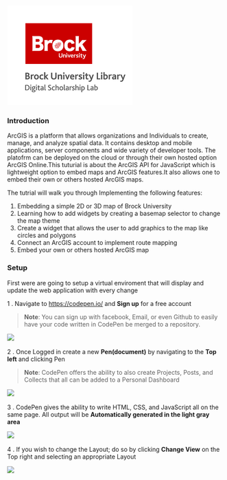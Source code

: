 ![DSL Logo][dsllogo]




### Introduction 

ArcGIS is a platform that allows organizations and Individuals to create, manage, and analyze spatial data. It contains desktop and mobile applications, server components and wide variety of developer tools. The platofrm can be deployed on the cloud or through their own hosted option ArcGIS Online.This tuturial is about the ArcGIS API for JavaScript which is lightweight option to embed maps and ArcGIS features.It also allows one to embed their own or others hosted ArcGIS maps.

The tutrial will walk you through Implementing the following features:

  1. Embedding a simple 2D or 3D map of Brock University
  2. Learning how to add widgets by creating a basemap selector to change the map theme
  3. Create a widget that allows the user to add graphics to the map like circles and polygons
  4. Connect an ArcGIS account to implement route mapping 
  5. Embed your own or others hosted ArcGIS map
  
### Setup

First were are going to setup a virtual enviroment that will display and update the web application with every change

  1 . Navigate to https://codepen.io/ and **Sign up** for a free account

  >**Note**: You can sign up with facebook, Email, or even Github to easily have your code written in CodePen be merged to a repository.

  ![][Logo1]
  
  2 . Once Logged in create a new **Pen(document)** by navigating to the **Top left** and clicking Pen

  >**Note**: CodePen offers the ability to also create Projects, Posts, and Collects that all can be added to a Personal Dashboard

  ![][Logo2]
  
  3 . CodePen gives the ability to write HTML, CSS, and JavaScript all on the same page. All output will be **Automatically generated in   the light gray area**

  ![][Logo3]

  4 . If you wish to change the Layout; do so by clicking **Change View** on the Top right and selecting an appropriate Layout

  ![][Logo4]










<!--- Please use reference style images so that it is easier to update pictures later --->
[dsllogo]: dsl_logo.png
[Logo1]: LOGO1.png
[Logo2]: LOGO2.png
[Logo3]: LOGO3.png
[Logo4]: LOGO4.png
